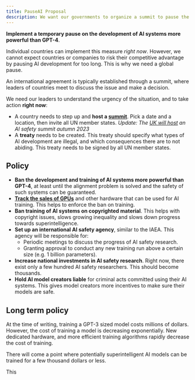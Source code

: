 ```yaml
---
title: PauseAI Proposal
description: We want our governments to organize a summit to pause the development of AI systems more powerful than GPT-4.
---
```


**Implement a temporary pause on the development of AI systems more powerful than GPT-4**.

Individual countries can implement this measure _right now_.
However, we cannot expect countries or companies to risk their competitive advantage by pausing AI development for too long.
This is why we need a global pause.

An international agreement is typically established through a summit, where leaders of countries meet to discuss the issue and make a decision.

We need our leaders to understand the urgency of the situation, and to take action **right now**:

- A country needs to step up and **host a [summit](/summit)**. Pick a date and a location, then invite all UN member states. _Update: The [UK will host](https://www.gov.uk/government/news/uk-to-host-first-global-summit-on-artificial-intelligence) an AI safety summit autumn 2023_
- A **treaty** needs to be created. This treaty should specify what types of AI development are illegal, and which consequences there are to not abiding. This treaty needs to be signed by all UN member states.

## Policy

- **Ban the development and training of AI systems more powerful than GPT-4**, at least until the alignment problem is solved and the safety of such systems can be guaranteed.
- [**Track the sales of GPUs**](https://arxiv.org/abs/2303.11341) and other hardware that can be used for AI training. This helps to enforce the ban on training.
- **Ban training of AI systems on copyrighted material**. This helps with copyright issues, slows growing inequality and slows down progress towards superintelligence.
- **Set up an international AI safety agency**, similar to the IAEA. This agency will be responsible for:
  - Periodic meetings to discuss the progress of AI safety research.
  - Granting approval to conduct any new training run above a certain size (e.g. 1 billion parameters).
- **Increase national investments in AI safety research**. Right now, there exist only a few hundred AI safety researchers. This should become thousands.
- **Hold AI model creators liable** for criminal acts committed using their AI systems. This gives model creators more incentives to make sure their models are safe.

## Long term policy

At the time of writing, training a GPT-3 sized model costs millions of dollars.
However, the cost of training a model is decreasing exponentially.
New dedicated hardware, and more efficient training algorithms rapidly decrease the cost of training.

There will come a point where potentially superintelligent AI models can be trained for a few thousand dollars or less.

This
